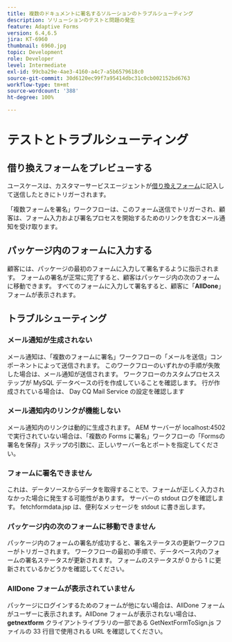 ```yaml
---
title: 複数のドキュメントに署名するソルーションのトラブルシューティング
description: ソリューションのテストと問題の発生
feature: Adaptive Forms
version: 6.4,6.5
jira: KT-6960
thumbnail: 6960.jpg
topic: Development
role: Developer
level: Intermediate
exl-id: 99cba29e-4ae3-4160-a4c7-a5b6579618c0
source-git-commit: 30d6120ec99f7a95414dbc31c0cb002152bd6763
workflow-type: tm+mt
source-wordcount: '388'
ht-degree: 100%

---
```


# テストとトラブルシューティング


## 借り換えフォームをプレビューする

ユースケースは、カスタマーサービスエージェントが[借り換えフォーム](http://localhost:4502/content/dam/formsanddocuments/formsandsigndemo/refinanceform/jcr:content?wcmmode=disabled)に記入して送信したときにトリガーされます。

「複数フォームを署名」ワークフローは、このフォーム送信でトリガーされ、顧客は、フォーム入力および署名プロセスを開始するためのリンクを含むメール通知を受け取ります。

## パッケージ内のフォームに入力する

顧客には、パッケージの最初のフォームに入力して署名するように指示されます。 フォームの署名が正常に完了すると、顧客はパッケージ内の次のフォームに移動できます。 すべてのフォームに入力して署名すると、顧客に「**AllDone**」フォームが表示されます。

## トラブルシューティング

### メール通知が生成されない

メール通知は、「複数のフォームに署名」ワークフローの「メールを送信」コンポーネントによって送信されます。 このワークフローのいずれかの手順が失敗した場合は、メール通知が送信されます。 ワークフローのカスタムプロセスステップが MySQL データベースの行を作成していることを確認します。 行が作成されている場合は、 Day CQ Mail Service の設定を確認します

### メール通知内のリンクが機能しない

メール通知内のリンクは動的に生成されます。 AEM サーバーが localhost:4502 で実行されていない場合は、「複数の Forms に署名」ワークフローの「Formsの署名を保存」ステップの引数に、正しいサーバー名とポートを指定してください。

### フォームに署名できません

これは、データソースからデータを取得することで、フォームが正しく入力されなかった場合に発生する可能性があります。 サーバーの stdout ログを確認します。 fetchformdata.jsp は、便利なメッセージを stdout に書き出します。

### パッケージ内の次のフォームに移動できません

パッケージ内のフォームの署名が成功すると、署名ステータスの更新ワークフローがトリガーされます。 ワークフローの最初の手順で、データベース内のフォームの署名ステータスが更新されます。 フォームのステータスが 0 から 1 に更新されているかどうかを確認してください。

### AllDone フォームが表示されていません

パッケージにログインするためのフォームが他にない場合は、AllDone フォームがユーザーに表示されます。AllDone フォームが表示されない場合は、 **getnextform** クライアントライブラリの一部である GetNextFormToSign.js ファイルの 33 行目で使用される URL を確認してください。
